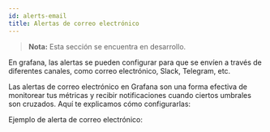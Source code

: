 ```yaml
---
id: alerts-email
title: Alertas de correo electrónico
---
```

<!-- In dev -->
> **Nota:** Esta sección se encuentra en desarrollo.

<!-- Contenido -->
En grafana, las alertas se pueden configurar para que se envíen a través de diferentes canales, como correo electrónico, Slack, Telegram, etc.

Las alertas de correo electrónico en Grafana son una forma efectiva de monitorear tus métricas y recibir notificaciones cuando ciertos umbrales son cruzados. Aquí te explicamos cómo configurarlas:

Ejemplo de alerta de correo electrónico: